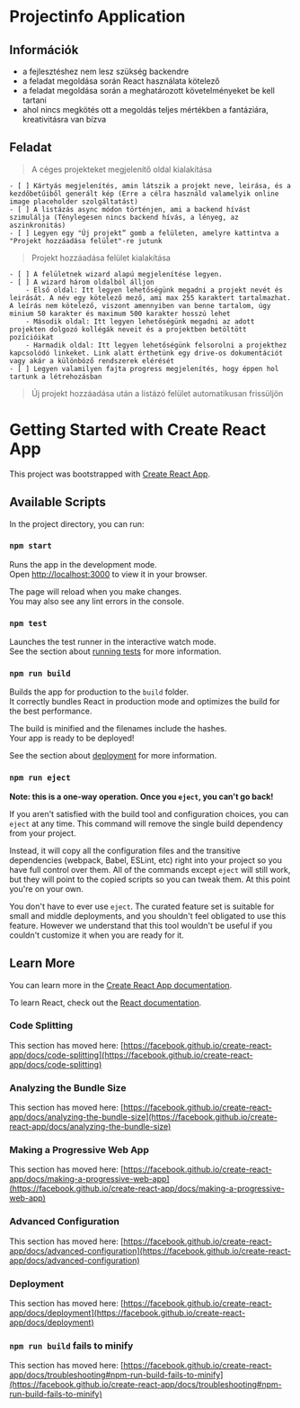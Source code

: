 # Projectinfo Application

## Információk
- a fejlesztéshez nem lesz szükség backendre
- a feladat megoldása során React használata kötelező <!-- Typescript -->
- a feladat megoldása során a meghatározott követelményeket be kell tartani
- ahol nincs megkötés ott a megoldás teljes mértékben a fantáziára, kreativitásra van bízva

## Feladat
> A céges projekteket megjelenítő oldal kialakítása

    - [ ] Kártyás megjelenítés, amin látszik a projekt neve, leirása, és a kezdőbetűiből generált kép (Erre a célra használd valamelyik online image placeholder szolgáltatást)
    - [ ] A listázás async módon történjen, ami a backend hívást szimulálja (Ténylegesen nincs backend hívás, a lényeg, az aszinkronitás)
    - [ ] Legyen egy "Új projekt” gomb a felületen, amelyre kattintva a "Projekt hozzáadása felület"-re jutunk

> Projekt hozzáadása felület kialakítása

    - [ ] A felületnek wizard alapú megjelenítése legyen.
    - [ ] A wizard három oldalból álljon
        - Első oldal: Itt legyen lehetőségünk megadni a projekt nevét és leirását. A név egy kötelező mező, ami max 255 karaktert tartalmazhat. A leírás nem kötelező, viszont amennyiben van benne tartalom, úgy minium 50 karakter és maximum 500 karakter hosszú lehet
        - Második oldal: Itt legyen lehetőségünk megadni az adott projekten dolgozó kollégák neveit és a projektben betöltött pozícióikat
        - Harmadik oldal: Itt legyen lehetőségünk felsorolni a projekthez kapcsolódó linkeket. Link alatt érthetünk egy drive-os dokumentációt vagy akár a különböző rendszerek elérését
    - [ ] Legyen valamilyen fajta progress megjelenítés, hogy éppen hol tartunk a létrehozásban

> Új projekt hozzáadása után a listázó felület automatikusan frissüljön







# Getting Started with Create React App

This project was bootstrapped with [Create React App](https://github.com/facebook/create-react-app).

## Available Scripts

In the project directory, you can run:

### `npm start`

Runs the app in the development mode.\
Open [http://localhost:3000](http://localhost:3000) to view it in your browser.

The page will reload when you make changes.\
You may also see any lint errors in the console.

### `npm test`

Launches the test runner in the interactive watch mode.\
See the section about [running tests](https://facebook.github.io/create-react-app/docs/running-tests) for more information.

### `npm run build`

Builds the app for production to the `build` folder.\
It correctly bundles React in production mode and optimizes the build for the best performance.

The build is minified and the filenames include the hashes.\
Your app is ready to be deployed!

See the section about [deployment](https://facebook.github.io/create-react-app/docs/deployment) for more information.

### `npm run eject`

**Note: this is a one-way operation. Once you `eject`, you can't go back!**

If you aren't satisfied with the build tool and configuration choices, you can `eject` at any time. This command will remove the single build dependency from your project.

Instead, it will copy all the configuration files and the transitive dependencies (webpack, Babel, ESLint, etc) right into your project so you have full control over them. All of the commands except `eject` will still work, but they will point to the copied scripts so you can tweak them. At this point you're on your own.

You don't have to ever use `eject`. The curated feature set is suitable for small and middle deployments, and you shouldn't feel obligated to use this feature. However we understand that this tool wouldn't be useful if you couldn't customize it when you are ready for it.

## Learn More

You can learn more in the [Create React App documentation](https://facebook.github.io/create-react-app/docs/getting-started).

To learn React, check out the [React documentation](https://reactjs.org/).

### Code Splitting

This section has moved here: [https://facebook.github.io/create-react-app/docs/code-splitting](https://facebook.github.io/create-react-app/docs/code-splitting)

### Analyzing the Bundle Size

This section has moved here: [https://facebook.github.io/create-react-app/docs/analyzing-the-bundle-size](https://facebook.github.io/create-react-app/docs/analyzing-the-bundle-size)

### Making a Progressive Web App

This section has moved here: [https://facebook.github.io/create-react-app/docs/making-a-progressive-web-app](https://facebook.github.io/create-react-app/docs/making-a-progressive-web-app)

### Advanced Configuration

This section has moved here: [https://facebook.github.io/create-react-app/docs/advanced-configuration](https://facebook.github.io/create-react-app/docs/advanced-configuration)

### Deployment

This section has moved here: [https://facebook.github.io/create-react-app/docs/deployment](https://facebook.github.io/create-react-app/docs/deployment)

### `npm run build` fails to minify

This section has moved here: [https://facebook.github.io/create-react-app/docs/troubleshooting#npm-run-build-fails-to-minify](https://facebook.github.io/create-react-app/docs/troubleshooting#npm-run-build-fails-to-minify)
